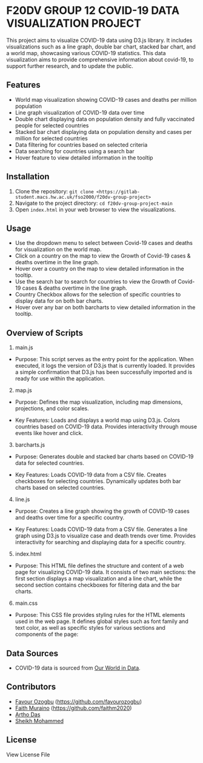 # F20DV GROUP 12 COVID-19 DATA VISUALIZATION PROJECT

This project aims to visualize COVID-19 data using D3.js library. It includes visualizations such as a line graph, double bar chart, stacked bar chart, and a world map, showcasing various COVID-19 statistics. This data visualization aims to provide comprehensive information about covid-19, to support further research, and to update the public. 

## Features

- World map visualization showing COVID-19 cases and deaths per million population
- Line graph visualization of COVID-19 data over time
- Double chart displaying data on population density and fully vaccinated people for selected countries
- Stacked bar chart displaying data on population density and cases per million for selected countries
- Data filtering for countries based on selected criteria
- Data searching for countries using a search bar
- Hover feature to view detailed information in the tooltip

## Installation

1. Clone the repository: `git clone <https://gitlab-student.macs.hw.ac.uk/fso2000/f20dv-group-project>`
2. Navigate to the project directory: `cd f20dv-group-project-main`
3. Open `index.html` in your web browser to view the visualizations.

## Usage

- Use the dropdown menu to select between Covid-19 cases and deaths for visualization on the world map.
- Click on a country on the map to view the Growth of Covid-19 cases & deaths overtime in the line graph.
- Hover over a country on the map to view detailed information in the tooltip.
- Use the search bar to search for countries to view the Growth of Covid-19 cases & deaths overtime in the line graph.
- Country Checkbox allows for the selection of specific countries to display data for on both bar charts.
- Hover over any bar on both barcharts to view detailed information in the tooltip.

## Overview of Scripts
1. main.js
- Purpose: This script serves as the entry point for the application. When executed, it logs the version of D3.js that is currently loaded. It provides a simple confirmation that D3.js has been successfully imported and is ready for use within the application.

2. map.js
- Purpose: Defines the map visualization, including map dimensions, projections, and color scales.

- Key Features:
Loads and displays a world map using D3.js.
Colors countries based on COVID-19 data.
Provides interactivity through mouse events like hover and click.

3. barcharts.js
- Purpose: Generates double and stacked bar charts based on COVID-19 data for selected countries.

- Key Features:
Loads COVID-19 data from a CSV file.
Creates checkboxes for selecting countries.
Dynamically updates both bar charts based on selected countries.

4. line.js
- Purpose: Creates a line graph showing the growth of COVID-19 cases and deaths over time for a specific country.

- Key Features:
Loads COVID-19 data from a CSV file.
Generates a line graph using D3.js to visualize case and death trends over time.
Provides interactivity for searching and displaying data for a specific country.

5. index.html
- Purpose: This HTML file defines the structure and content of a web page for visualizing COVID-19 data. It consists of two main sections: the first section displays a map visualization and a line chart, while the second section contains checkboxes for filtering data and the bar charts.

6. main.css
- Purpose: This CSS file provides styling rules for the HTML elements used in the web page. It defines global styles such as font family and text color, as well as specific styles for various sections and components of the page:

## Data Sources

- COVID-19 data is sourced from [Our World in Data](https://ourworldindata.org/coronavirus).

## Contributors

- [Favour Ozogbu](https://gitlab-student.macs.hw.ac.uk/fso2000) (https://github.com/favourozogbu)
- [Faith Muraino](https://gitlab-student.macs.hw.ac.uk/fm2020) (https://github.com/faithm2020)  
- [Artho Das](https://gitlab-student.macs.hw.ac.uk/and2002)
- [Sheikh Mohammed](https://gitlab-student.macs.hw.ac.uk/sm2207)

## License

View License File


